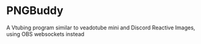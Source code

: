 # PNGBuddy
A Vtubing program similar to veadotube mini and Discord Reactive Images, using OBS websockets instead
